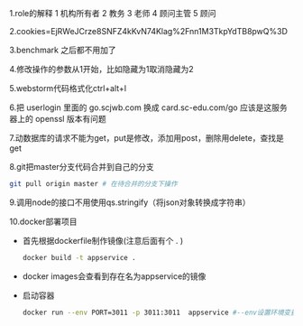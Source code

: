 1.role的解释 1 机构所有者 2 教务 3 老师 4 顾问主管 5 顾问

2.cookies=EjRWeJCrze8SNFZ4kKvN74Klag%2Fnn1M3TkpYdTB8pwQ%3D

3.benchmark 之后都不用加了

4.修改操作的参数从1开始，比如隐藏为1取消隐藏为2

5.webstorm代码格式化ctrl+alt+l

6.把 userlogin 里面的 go.scjwb.com 换成 card.sc-edu.com/go
应该是这服务器上的 openssl 版本有问题

7.动数据库的请求不能为get，put是修改，添加用post，删除用delete，查找是get

8.git把master分支代码合并到自己的分支

```bash
git pull origin master # 在待合并的分支下操作
```

9.调用node的接口不用使用qs.stringify（将json对象转换成字符串）

10.docker部署项目

- 首先根据dockerfile制作镜像(注意后面有个 . )

  ```bash
  docker build -t appservice .
  ```

- docker images会查看到存在名为appservice的镜像

- 启动容器

  ```bash
  docker run --env PORT=3011 -p 3011:3011  appservice #--env设置环境变量 -p指定端口映射
  ```

  
